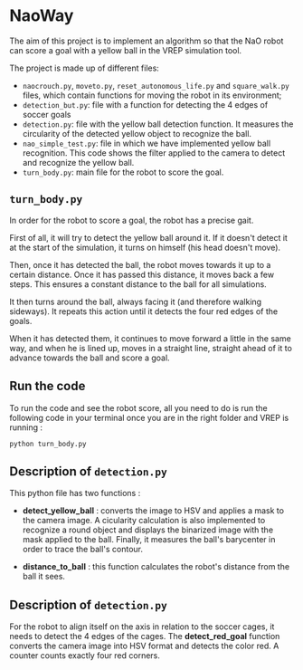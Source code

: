 # NaoWay
The aim of this project is to implement an algorithm so that the NaO robot can score a goal with a yellow ball in the VREP simulation tool. 

The project is made up of different files:
- `naocrouch.py`, `moveto.py`, `reset_autonomous_life.py` and `square_walk.py` files, which contain functions for moving the robot in its environment;
- `detection_but.py`: file with a function for detecting the 4 edges of soccer goals
- `detection.py`: file with the yellow ball detection function. It measures the circularity of the detected yellow object to recognize the ball.
- `nao_simple_test.py`: file in which we have implemented yellow ball recognition. This code shows the filter applied to the camera to detect and recognize the yellow ball.
- `turn_body.py`: main file for the robot to score the goal. 

## `turn_body.py`
In order for the robot to score a goal, the robot has a precise gait.  

First of all, it will try to detect the yellow ball around it. If it doesn't detect it at the start of the simulation, it turns on himself (his head doesn't move). 

Then, once it has detected the ball, the robot moves towards it up to a certain distance. Once it has passed this distance, it moves back a few steps. This ensures a constant distance to the ball for all simulations. 

It then turns around the ball, always facing it (and therefore walking sideways). It repeats this action until it detects the four red edges of the goals. 

When it has detected them, it continues to move forward a little in the same way, and when he is lined up, moves in a straight line, straight ahead of it to advance towards the ball and score a goal.

## Run the code

To run the code and see the robot score, all you need to do is run the following code in your terminal once you are in the right folder and VREP is running :
```
python turn_body.py
```
## Description of `detection.py`

This python file has two functions :
- **detect_yellow_ball** : converts the image to HSV and applies a mask to the camera image. A cicularity calculation is also implemented to recognize a round object and displays the binarized image with the mask applied to the ball. Finally, it measures the ball's barycenter in order to trace the ball's contour.

- **distance_to_ball** : this function calculates the robot's distance from the ball it sees.

## Description of `detection.py`

For the robot to align itself on the axis in relation to the soccer cages, it needs to detect the 4 edges of the cages. The **detect_red_goal** function converts the camera image into HSV format and detects the color red. A counter counts exactly four red corners.

